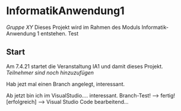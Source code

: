 # InformatikAnwendung1
*Gruppe XY*
Dieses Projekt wird im Rahmen des Moduls Informatik-Anwendung 1 entstehen. 
Test
## Start
Am 7.4.21 startet die Veranstaltung IA1 und damit dieses Projekt.  
*Teilnehmer sind noch hinzuzufügen* 

Hab jezt mal einen Branch angelegt, interessant.

Ab jetzt bin ich im VisualStudio.... interessant.
Branch-Test!
--> fertig! [erfolgreich]
--> Visual Studio Code bearbeitend...